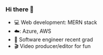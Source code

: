### Hi there 👋 
- :computer: Web development: MERN stack
- ☁️: Azure, AWS
- 🏫 Software engineer recent grad
- 🎬 Video producer/editor for fun
